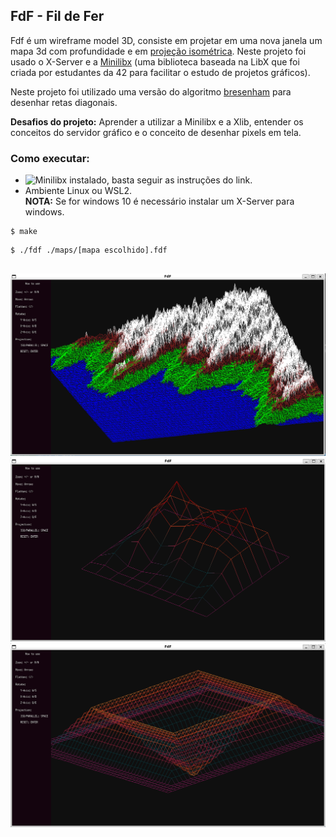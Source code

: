 ## FdF - Fil de Fer

Fdf é um wireframe model 3D, consiste em projetar em uma nova janela um mapa 3d com profundidade e em [projeção isométrica](https://pt.wikipedia.org/wiki/Perspectiva_isom%C3%A9trica). Neste projeto foi usado o X-Server e a [Minilibx](https://harm-smits.github.io/42docs/libs/minilibx.html) (uma biblioteca baseada na LibX que foi criada por estudantes da 42 para facilitar o estudo de projetos gráficos).

Neste projeto foi utilizado uma versão do algoritmo [bresenham](https://pt.wikipedia.org/wiki/Algoritmo_de_Bresenham) para desenhar retas diagonais.

**Desafios do projeto:** Aprender a utilizar a Minilibx e a Xlib, entender os conceitos do servidor gráfico e o conceito de desenhar pixels em tela.

### Como executar:

- ![Minilibx](https://github.com/42Paris/minilibx-linux) instalado, basta seguir as instruções do link.
- Ambiente Linux ou WSL2.  
**NOTA:** Se for windows 10 é necessário instalar um X-Server para windows.
```
$ make
```
```
$ ./fdf ./maps/[mapa escolhido].fdf
```

##
![t1.fdf map](/imgs/t1.png)
![elem-col.fdf map](/imgs/elem-col.png)
![pylone.fdf map](/imgs/pylone.png)
